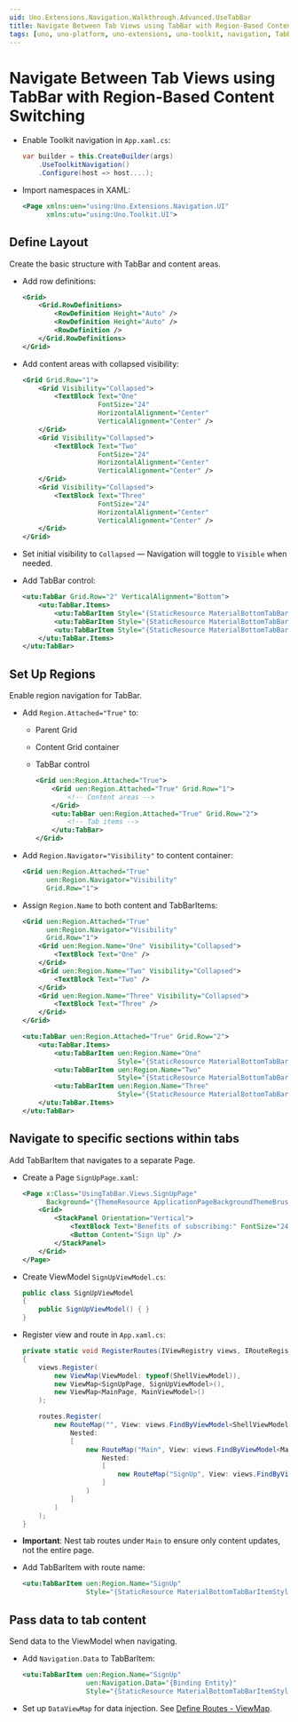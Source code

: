 ```yaml
---
uid: Uno.Extensions.Navigation.Walkthrough.Advanced.UseTabBar
title: Navigate Between Tab Views using TabBar with Region-Based Content Switching
tags: [uno, uno-platform, uno-extensions, uno-toolkit, navigation, TabBar, TabBarItem, regions, Region.Attached, Region.Name, Region.Navigator, Visibility, Navigation.Data, tab-navigation, tab-switching, region-based-navigation, content-switching, nested-navigation, UseToolkitNavigation, RouteMap, ViewMap, IsDefault, tab-content, tab-items, visibility-based-navigation]
---
```


# Navigate Between Tab Views using TabBar with Region-Based Content Switching

* Enable Toolkit navigation in `App.xaml.cs`:

    ```csharp
    var builder = this.CreateBuilder(args)
        .UseToolkitNavigation()
        .Configure(host => host....);
    ```

* Import namespaces in XAML:

    ```xml
    <Page xmlns:uen="using:Uno.Extensions.Navigation.UI"
          xmlns:utu="using:Uno.Toolkit.UI">
    ```

## Define Layout

Create the basic structure with TabBar and content areas.

* Add row definitions:

    ```xml
    <Grid>
        <Grid.RowDefinitions>
            <RowDefinition Height="Auto" />
            <RowDefinition Height="Auto" />
            <RowDefinition />
        </Grid.RowDefinitions>
    </Grid>
    ```

* Add content areas with collapsed visibility:

    ```xml
    <Grid Grid.Row="1">
        <Grid Visibility="Collapsed">
            <TextBlock Text="One"
                       FontSize="24"
                       HorizontalAlignment="Center"
                       VerticalAlignment="Center" />
        </Grid>
        <Grid Visibility="Collapsed">
            <TextBlock Text="Two"
                       FontSize="24"
                       HorizontalAlignment="Center"
                       VerticalAlignment="Center" />
        </Grid>
        <Grid Visibility="Collapsed">
            <TextBlock Text="Three"
                       FontSize="24"
                       HorizontalAlignment="Center"
                       VerticalAlignment="Center" />
        </Grid>
    </Grid>
    ```

* Set initial visibility to `Collapsed` — Navigation will toggle to `Visible` when needed.

* Add TabBar control:

    ```xml
    <utu:TabBar Grid.Row="2" VerticalAlignment="Bottom">
        <utu:TabBar.Items>
            <utu:TabBarItem Style="{StaticResource MaterialBottomTabBarItemStyle}" />
            <utu:TabBarItem Style="{StaticResource MaterialBottomTabBarItemStyle}" />
            <utu:TabBarItem Style="{StaticResource MaterialBottomTabBarItemStyle}" />
        </utu:TabBar.Items>
    </utu:TabBar>
    ```

## Set Up Regions

Enable region navigation for TabBar.

* Add `Region.Attached="True"` to:
  * Parent Grid
  * Content Grid container
  * TabBar control

    ```xml
    <Grid uen:Region.Attached="True">
        <Grid uen:Region.Attached="True" Grid.Row="1">
            <!-- Content areas -->
        </Grid>
        <utu:TabBar uen:Region.Attached="True" Grid.Row="2">
            <!-- Tab items -->
        </utu:TabBar>
    </Grid>
    ```

* Add `Region.Navigator="Visibility"` to content container:

    ```xml
    <Grid uen:Region.Attached="True"
          uen:Region.Navigator="Visibility"
          Grid.Row="1">
    ```

* Assign `Region.Name` to both content and TabBarItems:

    ```xml
    <Grid uen:Region.Attached="True"
          uen:Region.Navigator="Visibility"
          Grid.Row="1">
        <Grid uen:Region.Name="One" Visibility="Collapsed">
            <TextBlock Text="One" />
        </Grid>
        <Grid uen:Region.Name="Two" Visibility="Collapsed">
            <TextBlock Text="Two" />
        </Grid>
        <Grid uen:Region.Name="Three" Visibility="Collapsed">
            <TextBlock Text="Three" />
        </Grid>
    </Grid>
    
    <utu:TabBar uen:Region.Attached="True" Grid.Row="2">
        <utu:TabBar.Items>
            <utu:TabBarItem uen:Region.Name="One"
                            Style="{StaticResource MaterialBottomTabBarItemStyle}" />
            <utu:TabBarItem uen:Region.Name="Two"
                            Style="{StaticResource MaterialBottomTabBarItemStyle}" />
            <utu:TabBarItem uen:Region.Name="Three"
                            Style="{StaticResource MaterialBottomTabBarItemStyle}" />
        </utu:TabBar.Items>
    </utu:TabBar>
    ```

## Navigate to specific sections within tabs

Add TabBarItem that navigates to a separate Page.

* Create a Page `SignUpPage.xaml`:

    ```xml
    <Page x:Class="UsingTabBar.Views.SignUpPage"
          Background="{ThemeResource ApplicationPageBackgroundThemeBrush}">
        <Grid>
            <StackPanel Orientation="Vertical">
                <TextBlock Text="Benefits of subscribing:" FontSize="24" />
                <Button Content="Sign Up" />
            </StackPanel>
        </Grid>
    </Page>
    ```

* Create ViewModel `SignUpViewModel.cs`:

    ```csharp
    public class SignUpViewModel
    {
        public SignUpViewModel() { }
    }
    ```

* Register view and route in `App.xaml.cs`:

    ```csharp
    private static void RegisterRoutes(IViewRegistry views, IRouteRegistry routes)
    {
        views.Register(
            new ViewMap(ViewModel: typeof(ShellViewModel)),
            new ViewMap<SignUpPage, SignUpViewModel>(),
            new ViewMap<MainPage, MainViewModel>()
        );

        routes.Register(
            new RouteMap("", View: views.FindByViewModel<ShellViewModel>(),
                Nested:
                [
                    new RouteMap("Main", View: views.FindByViewModel<MainViewModel>(),
                        Nested:
                        [
                            new RouteMap("SignUp", View: views.FindByViewModel<SignUpViewModel>())
                        ]
                    )
                ]
            )
        );
    }
    ```

* **Important**: Nest tab routes under `Main` to ensure only content updates, not the entire page.

* Add TabBarItem with route name:

    ```xml
    <utu:TabBarItem uen:Region.Name="SignUp"
                    Style="{StaticResource MaterialBottomTabBarItemStyle}" />
    ```

## Pass data to tab content

Send data to the ViewModel when navigating.

* Add `Navigation.Data` to TabBarItem:

    ```xml
    <utu:TabBarItem uen:Region.Name="SignUp"
                    uen:Navigation.Data="{Binding Entity}"
                    Style="{StaticResource MaterialBottomTabBarItemStyle}" />
    ```

* Set up `DataViewMap` for data injection. See [Define Routes - ViewMap](xref:Uno.Extensions.Navigation.HowToDefineRoutes#viewmap).
